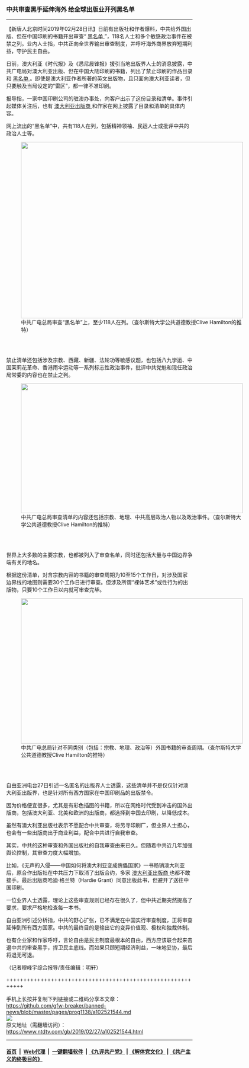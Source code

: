 ### 中共审查黑手延伸海外 给全球出版业开列黑名单
------------------------

<div class="post_content">
 <p>
  【新唐人北京时间2019年02月28日讯】日前有出版社和作者爆料，中共给外国出版、但在中国印刷的书籍开出审查“
  <a href="https://www.ntdtv.com/gb/黑名单.htm">
   黑名单
  </a>
  ”，118名人士和多个敏感政治事件在被禁之列。业内人士指，中共正向全世界输出审查制度，并呼吁海外商界放弃短期利益，守护民主自由。
 </p>
 <p>
  日前，澳大利亚《时代报》及《悉尼晨锋报》援引当地出版界人士的消息披露，中共广电局对澳大利亚出版、但在中国大陆印刷的书籍，列出了禁止印刷的作品目录和
  <a href="https://www.ntdtv.com/gb/黑名单.htm">
   黑名单
  </a>
  。即使是澳大利亚作者所著的英文出版物，且只面向澳大利亚读者，但只要触及当局设定的“雷区”，都一律不准印刷。
 </p>
 <p>
  报导指，一家中国印刷公司的驻澳办事处，向客户出示了这份目录和清单。事件引起媒体关注后，也有
  <a href="https://www.ntdtv.com/gb/澳大利亚出版商.htm">
   澳大利亚出版商
  </a>
  和作家在网上披露了目录和清单的具体内容。
 </p>
 <p>
  网上流出的“黑名单”中，共有118人在列，包括精神领袖、民运人士或批评中共的政治人士等。
 </p>
 <figure class="wp-caption aligncenter" id="attachment_102521556" style="width: 600px">
  <img alt="" class="wp-image-102521556 size-medium" height="476" src="https://www.ntdtv.com/assets/uploads/2019/02/13b45d7f76a50a0972b88ac64f6ae667-600x476.png" width="600">
   <br/><figcaption class="wp-caption-text">
    中共广电总局审查“黑名单”上，至少118人在列。（查尔斯特大学公共道德教授Clive Hamilton的推特）
   </figcaption><br/>
  </img>
 </figure><br/>
 <p>
  禁止清单还包括涉及宗教、西藏、新疆、法轮功等敏感议题，也包括八九学运、中国茉莉花革命、香港雨伞运动等一系列标志性政治事件，批评中共党魁和现任政治局常委的内容也在禁止之列。
 </p>
 <figure class="wp-caption aligncenter" id="attachment_102521557" style="width: 600px">
  <img alt="" class="wp-image-102521557 size-medium" height="350" src="https://www.ntdtv.com/assets/uploads/2019/02/a9c43d744be56e26bcc27f4087752505-600x350.jpg" width="600">
   <br/><figcaption class="wp-caption-text">
    中共广电总局审查清单的内容还包括宗教、地理、中共高层政治人物以及政治事件。（查尔斯特大学公共道德教授Clive Hamilton的推特）
   </figcaption><br/>
  </img>
 </figure><br/>
 <p>
  世界上大多数的主要宗教，也都被列入了审查名单，同时还包括大量与中国边界争端有关的地名。
 </p>
 <p>
  根据这份清单，对含宗教内容的书籍的审查周期为10至15个工作日，对涉及国家边界​​线的地图则需要30个工作日进行审查。但涉及所谓“裸体艺术”或性行为的出版物，只要10个工作日以内就可审查完毕。
 </p>
 <figure class="wp-caption aligncenter" id="attachment_102521558" style="width: 600px">
  <img alt="" class="size-medium wp-image-102521558" height="392" src="https://www.ntdtv.com/assets/uploads/2019/02/0cb911e787ad5d765ebe21e314afc2c2-600x392.jpg" width="600">
   <br/><figcaption class="wp-caption-text">
    中共广电总局针对不同类别（包括：宗教、地理、政治等）外国书籍的审查周期。（查尔斯特大学公共道德教授Clive Hamilton的推特）
   </figcaption><br/>
  </img>
 </figure><br/>
 <p>
  自由亚洲电台27日引述一名匿名的出版界人士透露，这些清单并不是仅仅针对澳大利亚出版界，也是针对所有西方国家在中国印刷品的出版禁令。
 </p>
 <p>
  因为价格便宜很多，尤其是有彩色插图的书籍，所以在网络时代受到冲击的国外出版商，包括澳大利亚、北美和欧洲的出版商，都选择到中国去印刷，以降低成本。
 </p>
 <p>
  虽然有澳大利亚出版社表示不愿配合中共审查，将另寻印刷厂，但业界人士担心，也会有一些出版商出于商业利益，配合中共进行自我审查。
 </p>
 <p>
  其实，中共的这种审查和外国出版社的自我审查由来已久。但随着中共近几年加强舆论控制，其审查力度大幅增加。
 </p>
 <p>
  比如，《无声的入侵——中国如何将澳大利亚变成傀儡国家》一书畅销澳大利亚后，原合作出版社在中共压力下取消了出版合约，多家
  <a href="https://www.ntdtv.com/gb/澳大利亚出版商.htm">
   澳大利亚出版商
  </a>
  也都不敢接手。最后出版商哈迪·格兰特（Hardie Grant）同意出版此书，但避开了送往中国印刷。
 </p>
 <p>
  一位业界人士透露，理论上这些审查规则已经存在很久了，但中共近期突然提高了要求，要求严格地检查每一本书。
 </p>
 <p>
  自由亚洲引述分析指，中共的野心扩张，已不满足在中国实行审查制度，正将审查延伸到所有西方国家。中共的最终目的是输出它的变异价值观、极权和独裁体制。
 </p>
 <p>
  也有企业家和作家呼吁，言论自由是民主制度最根本的自由，西方应该联合起来击退中共的审查黑手，捍卫民主底线。而如果只顾短期经济利益，一味地妥协，最后将退无可退。
 </p>
 <p>
  （记者穆峰宇综合报导/责任编辑：明轩）
 </p>
 <div class="single_ad">
 </div>
</div>

+++++++++++++++++++++++++++++++++++++++++++++++++++++++++++<br/><br/>
手机上长按并复制下列链接或二维码分享本文章：<br/>
https://github.com/gfw-breaker/banned-news/blob/master/pages/prog1138/a102521544.md <br/>
<a href='https://github.com/gfw-breaker/banned-news/blob/master/pages/prog1138/a102521544.md'><img src='https://github.com/gfw-breaker/banned-news/blob/master/pages/prog1138/a102521544.md.png'/></a> <br/>
原文地址（需翻墙访问）：https://www.ntdtv.com/gb/2019/02/27/a102521544.html


------------------------
#### [首页](https://github.com/gfw-breaker/banned-news/blob/master/README.md) &nbsp;|&nbsp; [Web代理](https://github.com/labour-camp/helloworld) &nbsp;|&nbsp; [一键翻墙软件](https://github.com/gfw-breaker/nogfw/blob/master/README.md) &nbsp;| [《九评共产党》](https://github.com/gfw-breaker/9ping.md/blob/master/README.md#九评之一评共产党是什么) | [《解体党文化》](https://github.com/gfw-breaker/jtdwh.md/blob/master/README.md) | [《共产主义的终极目的》](https://github.com/gfw-breaker/gczydzjmd.md/blob/master/README.md)

